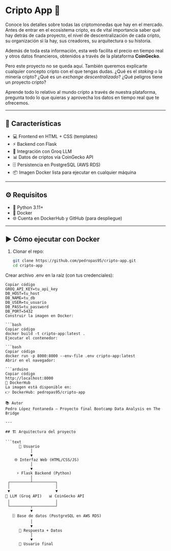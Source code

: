 
# Cripto App 🚀

Conoce los detalles sobre todas las criptomonedas que hay en el mercado. Antes de entrar en el ecosistema cripto, es de vital importancia saber qué hay detrás de cada proyecto, el nivel de descentralización de cada cripto, su organización si la hay, sus creadores, su arquitectura o su historia.  

Además de toda esta información, esta web facilita el precio en tiempo real y otros datos financieros, obtenidos a través de la plataforma **CoinGecko**.  

Pero este proyecto no se queda aquí. También queremos explicarte cualquier concepto cripto con el que tengas dudas. ¿Qué es el *staking* o la minería cripto? ¿Qué es un *exchange descentralizado*? ¿Qué peligros tiene un proyecto cripto?  

Aprende todo lo relativo al mundo cripto a través de nuestra plataforma, pregunta todo lo que quieras y aprovecha los datos en tiempo real que te ofrecemos.  

---

## 📌 Características
- 💻 Frontend en HTML + CSS (templates)
- ⚡ Backend con Flask
- 🤖 Integración con Groq LLM
- 📊 Datos de criptos vía CoinGecko API
- 🗄️ Persistencia en PostgreSQL (AWS RDS)
- 📦 Imagen Docker lista para ejecutar en cualquier máquina

---

## ⚙️ Requisitos
- 🐍 Python 3.11+
- 🐳 Docker
- 🌐 Cuenta en DockerHub y GitHub (para despliegue)

---

## ▶️ Cómo ejecutar con Docker

1. Clonar el repo:
   ```bash
   git clone https://github.com/pedropas95/cripto-app.git
   cd cripto-app
Crear archivo .env en la raíz (con tus credenciales):

   ```env
Copiar código
GROQ_API_KEY=tu_api_key
DB_HOST=tu_host
DB_NAME=tu_db
DB_USER=tu_usuario
DB_PASS=tu_password
DB_PORT=5432
Construir la imagen en Docker:

   ```bash
Copiar código
docker build -t cripto-app:latest .
Ejecutar el contenedor:

   ```bash
Copiar código
docker run -p 8000:8000 --env-file .env cripto-app:latest
Abrir en el navegador:

   ```arduino
Copiar código
http://localhost:8000
🐳 DockerHub
La imagen está disponible en:
👉 DockerHub: pedropas95/cripto-app

📚 Autor
Pedro López Fontaneda – Proyecto final Bootcamp Data Analysis en The Bridge

---

## 🏗️ Arquitectura del proyecto

```text
         👤 Usuario
              │
              ▼
       🌐 Interfaz Web (HTML/CSS/JS)
              │
              ▼
        ⚡ Flask Backend (Python)
              │
    ┌─────────┴──────────┐
    │                    │
    ▼                    ▼
 🤖 LLM (Groq API)   📊 CoinGecko API
    │                    │
    └─────────┬──────────┘
              ▼
      🗄️ Base de datos (PostgreSQL en AWS RDS)
              │
              ▼
         📜 Respuesta + Datos
              │
              ▼
         👤 Usuario final


